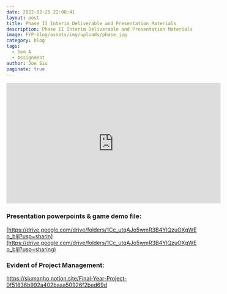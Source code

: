 ```yaml
---
date: 2022-02-25 22:08:41
layout: post
title: Phase II Interim Deliverable and Presentation Materials
description: Phase II Interim Deliverable and Presentation Materials
image: FYP-blog/assets/img/uploads/phase.jpg
category: blog
tags:
  - Sem A
  - Assignment
author: Joe Siu
paginate: true
---
```

<iframe width="560" height="315" src="https://www.youtube.com/embed/bKSPSZFoxd0" title="YouTube video player" frameborder="0" allow="accelerometer; autoplay; clipboard-write; encrypted-media; gyroscope; picture-in-picture" allowfullscreen></iframe>



### Presentation powerpoints & game demo file:

[https://drive.google.com/drive/folders/1Cc_utqAJo5wmR3B4YlQzuOXgWEo_bIjI?usp=sharin](https://drive.google.com/drive/folders/1Cc_utqAJo5wmR3B4YlQzuOXgWEo_bIjI?usp=sharing)

### Evident of Project Management:

<https://siumanho.notion.site/Final-Year-Project-0f51836b992a402baaa50926f2bed69d>